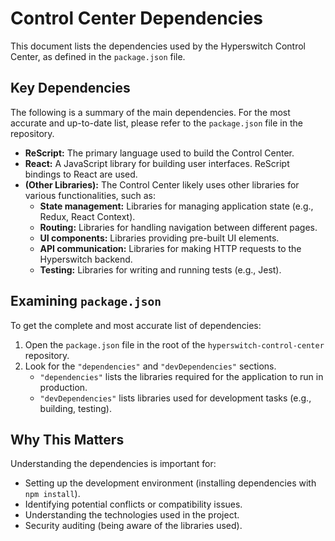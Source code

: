 # Control Center Dependencies

This document lists the dependencies used by the Hyperswitch Control Center, as defined in the `package.json` file.

## Key Dependencies

The following is a summary of the main dependencies. For the most accurate and up-to-date list, please refer to the `package.json` file in the repository.

* **ReScript:** The primary language used to build the Control Center.
* **React:** A JavaScript library for building user interfaces.  ReScript bindings to React are used.
* **(Other Libraries):** The Control Center likely uses other libraries for various functionalities, such as:
    * **State management:** Libraries for managing application state (e.g., Redux, React Context).
    * **Routing:** Libraries for handling navigation between different pages.
    * **UI components:** Libraries providing pre-built UI elements.
    * **API communication:** Libraries for making HTTP requests to the Hyperswitch backend.
    * **Testing:** Libraries for writing and running tests (e.g., Jest).

## Examining `package.json`

To get the complete and most accurate list of dependencies:

1.  Open the `package.json` file in the root of the `hyperswitch-control-center` repository.
2.  Look for the `"dependencies"` and `"devDependencies"` sections.
    * `"dependencies"` lists the libraries required for the application to run in production.
    * `"devDependencies"` lists libraries used for development tasks (e.g., building, testing).

## Why This Matters

Understanding the dependencies is important for:

* Setting up the development environment (installing dependencies with `npm install`).
* Identifying potential conflicts or compatibility issues.
* Understanding the technologies used in the project.
* Security auditing (being aware of the libraries used).